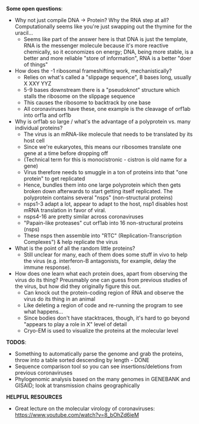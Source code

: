 **Some open questions**:
* Why not just compile DNA -> Protein? Why the RNA step at all? Computationally seems like you're just swapping out the thymine for the uracil...
    * Seems like part of the answer here is that DNA is just the template, RNA is the messenger molecule because it's more reactive chemically, so it economizes on energy; DNA, being more stable, is a better and more reliable "store of information", RNA is a better "doer of things"
* How does the -1 ribosomal frameshifting work, mechanistically?
    * Relies on what's called a "slippage sequence", 8 bases long, usually X XXY YYZ
    * 5-9 bases downstream there is a "pseudoknot" structure which stalls the ribosome on the slippage sequence
    * This causes the ribosome to backtrack by one base 
    * All coronaviruses have these, one example is the cleavage of orf1ab into orf1a and orf1b
* Why is orf1ab so large / what's the advantage of a polyprotein vs. many individual proteins?
    * The virus is an mRNA-like molecule that needs to be translated by its host cell
    * Since we're eukaryotes, this means our ribosomes translate one gene at a time before dropping off
    * (Technical term for this is monocistronic - cistron is old name for a gene)
    * Virus therefore needs to smuggle in a ton of proteins into that "one protein" to get replicated
    * Hence, bundles them into one large polyprotein which then gets broken down afterwards to start getting itself replicated. The polyprotein contains several "nsps" (non-structural proteins)
    * nsps1-3 adapt a lot, appear to adapt to the host, nsp1 disables host mRNA translation in favor of viral.
    * nsps4-16 are pretty similar across coronaviruses
    * "Papain-like proteases" cut orf1ab into 16 non-structural proteins (nsps)
    * These nsps then assemble into "RTC" (Replication-Transcription Complexes") & help replicate the virus 
* What is the point of all the random little proteins? 
    * Still unclear for many, each of them does some stuff in vivo to help the virus (e.g. interferon-B antagonists, for example, delay the immune response).
* How does one learn what each protein does, apart from observing the virus do its thing? Preusmably one can guess from previous studies of the virus, but how did they originally figure this out. 
    * Can knock out the protein-coding region of RNA and observe the virus do its thing in an animal
    * Like deleting a region of code and re-running the program to see what happens...
    * Since bodies don't have stacktraces, though, it's hard to go beyond "appears to play a role in X" level of detail
    * Cryo-EM is used to visualize the proteins at the molecular level

**TODOS**:
* Something to automatically parse the genome and grab the proteins, throw into a table sorted descending by length - DONE
* Sequence comparison tool so you can see insertions/deletions from previous coronaviruses
* Phylogenomic analysis based on the many genomes in GENEBANK and GISAID; look at transmission chains geographically 

**HELPFUL RESOURCES**
* Great lecture on the molecular virology of coronaviruses: https://www.youtube.com/watch?v=8_bOhZd6ieM
